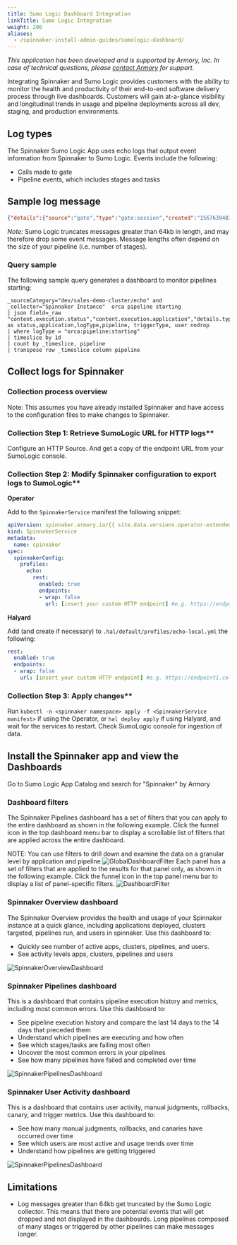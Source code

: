 ```yaml
---
title: Sumo Logic Dashboard Integration
linkTitle: Sumo Logic Integration
weight: 200
aliases: 
  - /spinnaker-install-admin-guides/sumologic-dashboard/
---
```


*This application has been developed and is supported by Armory, Inc. In case of technical questions, please [contact Armory](https://armory.io/contact) for support.*

Integrating Spinnaker and Sumo Logic provides customers with the ability to monitor the health and productivity of their end-to-end software delivery process through live dashboards. Customers will gain at-a-glance visibility and longitudinal trends in usage and pipeline deployments across all dev, staging, and production environments.


## Log types
The Spinnaker Sumo Logic App uses echo logs that output event information from Spinnaker to Sumo Logic. Events include the following:
* Calls made to gate
* Pipeline events, which includes stages and tasks

## Sample log message
```json
{"details":{"source":"gate","type":"gate:session","created":"1567639483521","organization":null,"project":null,"application":null,"_content_id":null,"attributes":null,"requestHeaders":{}},"content":{"headers":{"x-request-id":"50cc1dcafa77a7fcf85612678cca01a6","sec-fetch-mode":"cors","referer":"https://spinnaker.se.armory.io/","sec-fetch-site":"same-site","x-forwarded-proto":"https","accept-language":"en-...
```
*Note:* Sumo Logic truncates messages greater than 64kb in length, and may therefore drop some event messages. Message lengths often depend on the size of your pipeline (i.e. number of stages).

### Query sample

The following sample query generates a dashboard to monitor pipelines starting:  
```
_sourceCategory="dev/sales-demo-cluster/echo" and _collector="Spinnaker Instance"  orca pipeline starting
| json field=_raw "content.execution.status","content.execution.application","details.type","content.execution.name","content.execution.trigger.type","content.execution.authentication.user" as status,application,logType,pipeline, triggerType, user nodrop
| where logType = "orca:pipeline:starting"
| timeslice by 1d
| count by _timeslice, pipeline
| transpose row _timeslice column pipeline
```

## Collect logs for Spinnaker

### Collection process overview
Note: This assumes you have already installed Spinnaker and have access to the configuration files to make changes to Spinnaker.

### Collection Step 1: Retrieve SumoLogic URL for HTTP logs**

Configure an HTTP Source. And get a copy of the endpoint URL from your SumoLogic console.

### Collection Step 2: Modify Spinnaker configuration to export logs to SumoLogic**

**Operator**

Add to the `SpinnakerService` manifest the following snippet:

```yaml
apiVersion: spinnaker.armory.io/{{ site.data.versions.operator-extended-crd-version }}
kind: SpinnakerService
metadata:
  name: spinnaker
spec:
  spinnakerConfig:  
    profiles:
      echo:
        rest:
          enabled: true
          endpoints:
          - wrap: false
            url: [insert your custom HTTP endpoint] #e.g. https://endpoint1.collection.us1.sumologic.com/...
```

**Halyard**

Add (and create if necessary) to `.hal/default/profiles/echo-local.yml` the following:
```yaml
rest:
  enabled: true
  endpoints:
  - wrap: false
    url: [insert your custom HTTP endpoint] #e.g. https://endpoint1.collection.us1.sumologic.com/...
```

### Collection Step 3: Apply changes**

Run `kubectl -n <spinnaker namespace> apply -f <SpinnakerService manifest>` if using the Operator, or `hal deploy apply` if using Halyard, and wait for the services to restart. Check SumoLogic console for ingestion of data.

## Install the Spinnaker app and view the Dashboards

Go to Sumo Logic App Catalog and search for "Spinnaker" by Armory

### Dashboard filters
 
The Spinnaker Pipelines dashboard has a set of filters that you can apply to the entire dashboard as shown in the following example. Click the funnel icon in the top dashboard menu bar to display a scrollable list of filters that are applied across the entire dashboard.

NOTE: You can use filters to drill down and examine the data on a granular level by application and pipeline
![GlobalDashboardFilter](/images/sumologic-dashboard-filter.png)
Each panel has a set of filters that are applied to the results for that panel only, as shown in the following example. Click the funnel icon in the top panel menu bar to display a list of panel-specific filters.
![DashboardFilter](/images/sumologic-dashboard-filter2.png)

### Spinnaker Overview dashboard
The Spinnaker Overview provides the health and usage of your Spinnaker instance at a quick glance, including applications deployed, clusters targeted, pipelines run, and users in spinnaker.
Use this dashboard to:
* Quickly see number of active apps, clusters, pipelines, and users.
* See activity levels apps, clusters, pipelines and users

![SpinnakerOverviewDashboard](/images/sumologic-dashboard-overview.png)

### Spinnaker Pipelines dashboard
This is a dashboard that contains pipeline execution history and metrics, including most common errors.
Use this dashboard to:
* See pipeline execution history and compare the last 14 days to the 14 days that preceded them
* Understand which pipelines are executing and how often
* See which stages/tasks are failing most often
* Uncover the most common errors in your pipelines
* See how many pipelines have failed and completed over time

![SpinnakerPipelinesDashboard](/images/sumologic-dashboard-pipelines.png)

### Spinnaker User Activity dashboard
This is a dashboard that contains user activity, manual judgments, rollbacks, canary, and trigger metrics.
Use this dashboard to:
* See how many manual judgments, rollbacks, and canaries have occurred over time
* See which users are most active and usage trends over time
* Understand how pipelines are getting triggered

![SpinnakerPipelinesDashboard](/images/sumologic-dashboard-useractivity.png)

## Limitations

* Log messages greater than 64kb get truncated by the Sumo Logic collector.  This means that there are potential events that will get dropped and not displayed in the dashboards.  Long pipelines composed of many stages or triggered by other pipelines can make messages longer.
